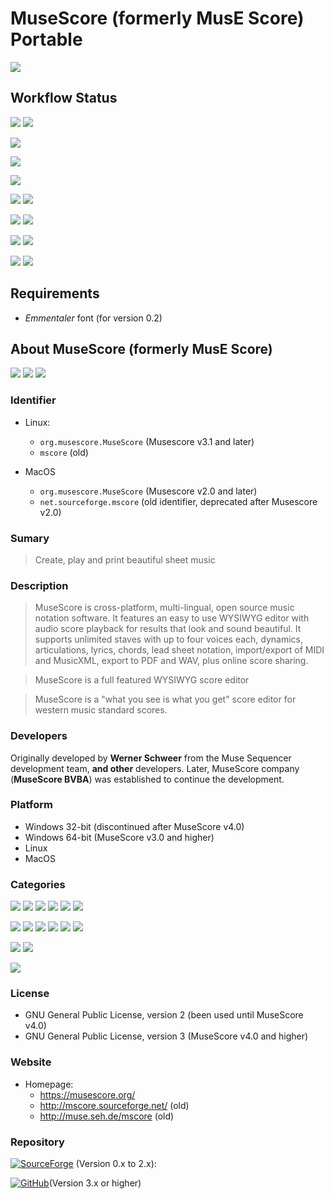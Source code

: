 # MuseScore (formerly MusE Score) Portable
 ![](https://img.shields.io/badge/win--32_|_win--64-informational)

## Workflow Status
 ![](https://img.shields.io/badge/version-v0.2-informational)
 ![](https://img.shields.io/badge/build-passed-success)

 ![](https://img.shields.io/badge/version-v0.7-informational)

 ![](https://img.shields.io/badge/version-v0.8-informational)

 ![](https://img.shields.io/badge/version-v0.9-informational)

 ![](https://img.shields.io/badge/version-v1.0-informational)
 ![](https://img.shields.io/badge/build-passed-success)

 ![](https://img.shields.io/badge/version-v2.0-informational)
 ![](https://img.shields.io/badge/build-passed-success)

 ![](https://img.shields.io/badge/version-v3.0-informational)
 ![](https://img.shields.io/badge/build-passed-success)

 ![](https://img.shields.io/badge/version-v4.0-informational)
 ![](https://img.shields.io/badge/build-passed-success)

## Requirements

- *Emmentaler* font (for version 0.2)

## About MuseScore (formerly MusE Score)
 ![](https://img.shields.io/badge/-opensource-brightgreen)
 ![](https://img.shields.io/badge/license-GPL_v2_|_GPL_v3-informational)
 ![](https://img.shields.io/badge/-Qt-informational)

### Identifier
 - Linux:
   - `org.musescore.MuseScore` (Musescore v3.1 and later)
   - `mscore` (old)

 - MacOS
   - `org.musescore.MuseScore` (Musescore v2.0 and later)
   - `net.sourceforge.mscore` (old identifier, deprecated after Musescore v2.0)

### Sumary
 > Create, play and print beautiful sheet music

### Description
 > MuseScore is cross-platform, multi-lingual, open source music notation software. It features an easy to use WYSIWYG editor with audio score playback for results that look and sound beautiful. It supports unlimited staves with up to four voices each, dynamics, articulations, lyrics, chords, lead sheet notation, import/export of MIDI and MusicXML, export to PDF and WAV, plus online score sharing.

 > MuseScore is a full featured WYSIWYG score editor

 > MuseScore is a "what you see is what you get" score editor for western music
 > standard scores.

### Developers
 Originally developed by **Werner Schweer** from the Muse Sequencer development team, **and other** developers. Later, MuseScore company (**MuseScore BVBA**) was established to continue the development.

### Platform
 - Windows 32-bit (discontinued after MuseScore v4.0)
 - Windows 64-bit (MuseScore v3.0 and higher)
 - Linux
 - MacOS

### Categories
 ![](https://img.shields.io/badge/Graphics-informational)
 ![](https://img.shields.io/badge/2DGraphics-informational)
 ![](https://img.shields.io/badge/VectorGraphics-informational)
 ![](https://img.shields.io/badge/RasterGraphics-informational)
 ![](https://img.shields.io/badge/Publishing-informational)
 ![](https://img.shields.io/badge/Mixer-informational)

 ![](https://img.shields.io/badge/Qt-informational)
 ![](https://img.shields.io/badge/Audio-informational)
 ![](https://img.shields.io/badge/Sequencer-informational)
 ![](https://img.shields.io/badge/Midi-informational)
 ![](https://img.shields.io/badge/AudioVideoEditing-informational)
 ![](https://img.shields.io/badge/Music-informational)

 
 ![](https://img.shields.io/badge/Application-informational)
 ![](https://img.shields.io/badge/AudioVideo-informational)


 ![](https://img.shields.io/badge/public.app--category.music-informational)

### License
 - GNU General Public License, version 2 (been used until MuseScore v4.0)
 - GNU General Public License, version 3 (MuseScore v4.0 and higher)

### Website
 - Homepage:
   - https://musescore.org/
   - http://mscore.sourceforge.net/ (old)
   - http://muse.seh.de/mscore (old)

### Repository

[![SourceForge](https://img.shields.io/badge/SourceForge-F60?logo=sourceforge&logoColor=fff&style=for-the-badge)](https://sourceforge.net/projects/mscore/) (Version 0.x to 2.x): 

 [![GitHub](https://img.shields.io/badge/GitHub-181717?logo=github&logoColor=fff&style=for-the-badge)](https://github.com/musescore/MuseScore)(Version 3.x or higher)